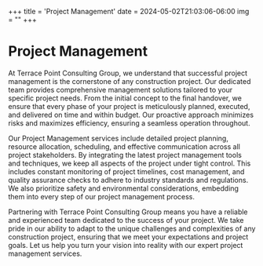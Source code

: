 +++
title = 'Project Management'
date = 2024-05-02T21:03:06-06:00
img = ""
+++

# Project Management

At Terrace Point Consulting Group, we understand that successful project management is the cornerstone of any construction project. Our dedicated team provides comprehensive management solutions tailored to your specific project needs. From the initial concept to the final handover, we ensure that every phase of your project is meticulously planned, executed, and delivered on time and within budget. Our proactive approach minimizes risks and maximizes efficiency, ensuring a seamless operation throughout.

Our Project Management services include detailed project planning, resource allocation, scheduling, and effective communication across all project stakeholders. By integrating the latest project management tools and techniques, we keep all aspects of the project under tight control. This includes constant monitoring of project timelines, cost management, and quality assurance checks to adhere to industry standards and regulations. We also prioritize safety and environmental considerations, embedding them into every step of our project management process.

Partnering with Terrace Point Consulting Group means you have a reliable and experienced team dedicated to the success of your project. We take pride in our ability to adapt to the unique challenges and complexities of any construction project, ensuring that we meet your expectations and project goals. Let us help you turn your vision into reality with our expert project management services.